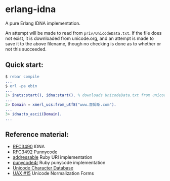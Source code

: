 erlang-idna
===========

A pure Erlang IDNA implementation.

An attempt will be made to read from `priv/UnicodeData.txt`. If the file
does not exist, it is downloaded from unicode.org, and an attempt is made to
save it to the above filename, though no checking is done as to whether or not
this succeeded.


Quick start:
------------

```erlang
$ rebar compile
...
$ erl -pa ebin
...
1> inets:start(), idna:start(). % downloads UnicodeData.txt from unicode.org
...
2> Domain = xmerl_ucs:from_utf8("www.詹姆斯.com").
...
3> idna:to_ascii(Domain).
...
```

Reference material:
-------------------

- [RFC3490](http://www.ietf.org/rfc/rfc3490.txt) IDNA
- [RFC3492](http://www.ietf.org/rfc/rfc3492.txt) Punnycode
- [addressable](http://github.com/sporkmonger/addressable) Ruby URI implementation
- [punycode4r](http://raa.ruby-lang.org/project/punycode4r) Ruby punycode implementation
- [Unicode Character Database](http://www.unicode.org/Public/UNIDATA/UCD.html)
- [UAX #15](http://www.unicode.org/reports/tr15) Unicode Normalization Forms
